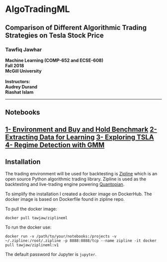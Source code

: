 # AlgoTradingML
## Comparison of Different Algorithmic Trading Strategies on Tesla Stock Price

### Tawfiq Jawhar
<b>Machine Learning (COMP-652 and ECSE-608)<br>
Fall 2018<br>
McGill University <br><br>
Instructors:<br>
Audrey Durand<br>
Riashat Islam <br></b>

---

## Notebooks
[1- Environment and Buy and Hold Benchmark](https://github.com/tawjaw/AlgoTradingML/blob/master/1-%20Environment%20and%20Buy%20and%20Hold%20Benchmark.ipynb)
[2- Extracting Data for Learning](https://github.com/tawjaw/AlgoTradingML/blob/master/2-%20Extracting%20Data%20for%20Learning.ipynb)
[3- Exploring TSLA](https://github.com/tawjaw/AlgoTradingML/blob/master/3-%20Exploring%20TSLA.ipynb)
[4- Regime Detection with GMM](https://github.com/tawjaw/AlgoTradingML/blob/master/4-%20Regime%20Detection%20with%20GMM.ipynb)
---
## Installation
The trading environment will be used for backtesting is [Zipline](https://github.com/quantopian/zipline) which is an open source Python algorithmic trading library. Zipline is used as the backtesting and live-trading engine powering [Quantopian](https://www.quantopian.com/home).

To simplify the installation I created a docker image on DockerHub. The docker image is based on Dockerfile found in zipline repo.

To pull the docker image:

```
docker pull tawjaw/ziplineml
```
To run the docker use:
```
docker run -v /path/to/your/notebooks:/projects -v ~/.zipline:/root/.zipline -p 8888:8888/tcp --name zipline -it docker pull tawjaw/ziplineml:v1
```
The default password for Jupyter is `jupyter`.

